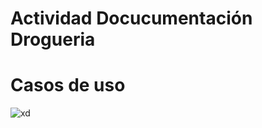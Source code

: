 # Actividad Docucumentación Drogueria

# Casos de uso
![xd](https://github.com/Coyote938/ActividadDocDrogueria/assets/32604986/5e714050-4216-42f0-8275-c4fb72af52a5)
